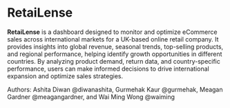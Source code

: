 # RetaiLense
**RetaiLense** is a dashboard designed to monitor and optimize eCommerce sales across international markets for a UK-based online retail company. It provides insights into global revenue, seasonal trends, top-selling products, and regional performance, helping identify growth opportunities in different countries. By analyzing product demand, return data, and country-specific performance, users can make informed decisions to drive international expansion and optimize sales strategies.


Authors: Ashita Diwan @diwanashita, Gurmehak Kaur @gurmehak, Meagan Gardner @meagangardner, and Wai Ming Wong @waiming
